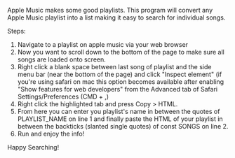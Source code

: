 Apple Music makes some good playlists. This program will convert any Apple Music
playlist into a list making it easy to search for individual songs.

Steps:
1. Navigate to a playlist on apple music via your web browser
2. Now you want to scroll down to the bottom of the page to make sure all songs are loaded onto screen.
3. Right click a blank space between last song of playlist and the side menu bar (near the bottom of the page) and click "Inspect element"
    (if you're using safari on mac this option becomes available after enabling "Show features for web developers" from  the Advanced tab of Safari Settings/Preferences (CMD + ,)
4. Right click the highlighted tab and press Copy > HTML.
7. From here you can enter you playlist's name in between the quotes of PLAYLIST_NAME on line 1 and finally paste the HTML of your playlist in between the backticks (slanted single quotes) of const SONGS on line 2.
8. Run and enjoy the info!

Happy Searching!
